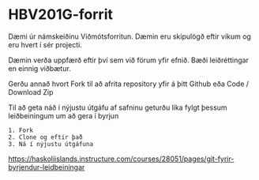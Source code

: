 # HBV201G-forrit
Dæmi úr námskeiðinu Viðmótsforritun. Dæmin eru skipulögð eftir vikum og eru hvert í sér projecti.

Dæmin verða uppfærð eftir því sem við förum yfir efnið. Bæði leiðréttingar en einnig viðbætur. 

Gerðu annað hvort Fork til að afrita repository yfir á þitt Github eða Code / Download Zip 

Til að geta náð í nýjustu útgáfu af safninu geturðu líka fylgt þessum leiðbeiningum um að gera í byrjun 

    1. Fork 
    2. Clone og eftir það 
    3. Ná í nýjustu útgáfuna 
https://haskoliislands.instructure.com/courses/28051/pages/git-fyrir-byrjendur-leidbeiningar
